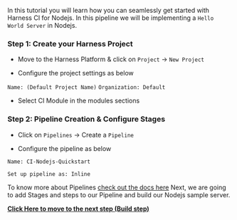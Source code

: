 In this tutorial you will learn how you can seamlessly get started with Harness CI for Nodejs. In this pipeline we will be implementing a ```Hello World Server``` in Nodejs.

### Step 1: Create your Harness Project

- Move to the Harness Platform & click on ```Project``` -> ```New Project```

- Configure the project settings as below

``` Name: (Default Project Name) ```
``` Organization: Default ```

- Select CI Module in the modules sections

### Step 2: Pipeline Creation & Configure Stages

- Click on ```Pipelines``` -> Create a ```Pipeline```

- Configure the pipeline as below

``` Name: CI-Nodejs-Quickstart ```

``` Set up pipeline as: Inline ```

To know more about Pipelines [check out the docs here](https://github.com/harness-community/nodejs-pipeline-samples/docs) Next, we are going to add Stages and steps to our Pipeline and build our Nodejs sample server.

**[Click Here to move to the next step (Build step)](build.md)**
